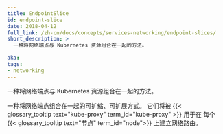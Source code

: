 ```yaml
---
title: EndpointSlice
id: endpoint-slice
date: 2018-04-12
full_link: /zh-cn/docs/concepts/services-networking/endpoint-slices/
short_description: >
  一种将网络端点与 Kubernetes 资源组合在一起的方法。

aka:
tags:
- networking
---
```


一种将网络端点与 Kubernetes 资源组合在一起的方法。


一种将网络端点组合在一起的可扩缩、可扩展方式。
它们将被 {{< glossary_tooltip text="kube-proxy" term_id="kube-proxy" >}} 用于在
每个 {{< glossary_tooltip text="节点" term_id="node">}} 上建立网络路由。

